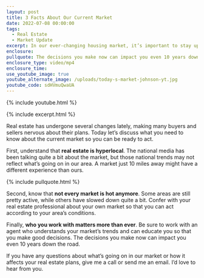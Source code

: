 ```yaml
---
layout: post
title: 3 Facts About Our Current Market
date: 2022-07-08 00:00:00
tags:
  - Real Estate
  - Market Update
excerpt: In our ever-changing housing market, it’s important to stay up to date.
enclosure:
pullquote: The decisions you make now can impact you even 10 years down the road.
enclosure_type: video/mp4
enclosure_time:
use_youtube_image: true
youtube_alternate_image: /uploads/today-s-market-johnson-yt.jpg
youtube_code: sdHVmuQwaUA
---
```

{% include youtube.html %}

{% include excerpt.html %}

Real estate has undergone several changes lately, making many buyers and sellers nervous about their plans. Today let’s discuss what you need to know about the current market so you can be ready to act.

First, understand that **real estate is hyperlocal**. The national media has been talking quite a bit about the market, but those national trends may not reflect what’s going on in our area. A market just 10 miles away might have a different experience than ours.

{% include pullquote.html %}

Second, know that **not every market is hot anymore**. Some areas are still pretty active, while others have slowed down quite a bit. Confer with your real estate professional about your own market so that you can act according to your area’s conditions.

Finally, **who you work with matters more than ever**. Be sure to work with an agent who understands your market’s trends and can educate you so that you make good decisions. The decisions you make now can impact you even 10 years down the road.

If you have any questions about what’s going on in our market or how it affects your real estate plans, give me a call or send me an email. I’d love to hear from you.
